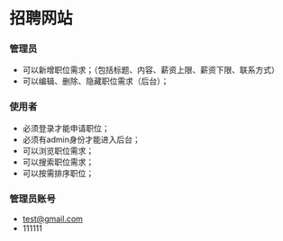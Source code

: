 # 招聘网站

### 管理员
* 可以新增职位需求；（包括标题、内容、薪资上限、薪资下限、联系方式）
* 可以编辑、删除、隐藏职位需求（后台）；

### 使用者
* 必须登录才能申请职位；
* 必须有admin身份才能进入后台；
* 可以浏览职位需求；
* 可以搜索职位需求；
* 可以按需排序职位；

### 管理员账号
* test@gmail.com
* 111111
